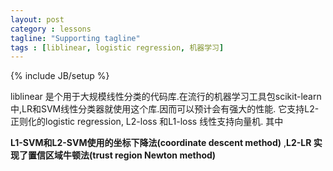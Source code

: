 ```yaml
---
layout: post
category : lessons
tagline: "Supporting tagline"
tags : [liblinear, logistic regression, 机器学习]
---
```

{% include JB/setup %}

liblinear 是个用于大规模线性分类的代码库.在流行的机器学习工具包scikit-learn中,LR和SVM线性分类器就使用这个库.因而可以预计会有强大的性能.
它支持L2-正则化的logistic regression, L2-loss 和L1-loss 线性支持向量机.
其中

**L1-SVM和L2-SVM使用的坐标下降法(coordinate descent method)**
,**L2-LR 实现了置信区域牛顿法(trust region Newton method)**
